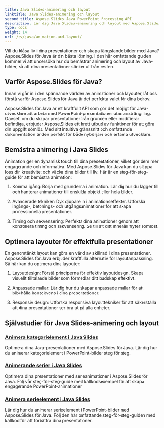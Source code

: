```yaml
---
title: Java Slides-animering och layout
linktitle: Java Slides-animering och layout
second_title: Aspose.Slides Java PowerPoint Processing API
description: Lär dig Java Slides-animering och layout med Aspose.Slides för Java. Bemästra interaktiva presentationer. Dyk in i dynamiskt innehållsskapande.
type: docs
weight: 14
url: /sv/java/animation-and-layout/
---
```


Vill du blåsa liv i dina presentationer och skapa fängslande bilder med Java? Aspose.Slides för Java är din bästa lösning. I den här omfattande guiden kommer vi att undersöka hur du bemästrar animering och layout av Java-bilder, så att dina presentationer sticker ut från resten.

## Varför Aspose.Slides för Java?
Innan vi går in i den spännande världen av animationer och layouter, låt oss förstå varför Aspose.Slides för Java är det perfekta valet för dina behov.

Aspose.Slides för Java är ett kraftfullt API som gör det möjligt för Java-utvecklare att arbeta med PowerPoint-presentationer utan ansträngning. Oavsett om du skapar presentationer från grunden eller modifierar befintliga, erbjuder Aspose.Slides ett brett utbud av funktioner för att göra din uppgift sömlös. Med sitt intuitiva gränssnitt och omfattande dokumentation är den perfekt för både nybörjare och erfarna utvecklare.

## Bemästra animering i Java Slides

Animation ger en dynamisk touch till dina presentationer, vilket gör dem mer engagerande och informativa. Med Aspose.Slides för Java kan du släppa loss din kreativitet och väcka dina bilder till liv. Här är en steg-för-steg-guide för att bemästra animation:

1. Komma igång: Börja med grunderna i animation. Lär dig hur du lägger till och hanterar animationer till enskilda objekt eller hela bilder.

2. Avancerade tekniker: Dyk djupare in i animationseffekter. Utforska ingångs-, betonings- och utgångsanimationer för att skapa professionella presentationer.

3. Timing och sekvensering: Perfekta dina animationer genom att kontrollera timing och sekvensering. Se till att ditt innehåll flyter sömlöst.

## Optimera layouter för effektfulla presentationer

En genomtänkt layout kan göra en värld av skillnad i dina presentationer. Aspose.Slides för Java erbjuder kraftfulla alternativ för layoutanpassning. Så här kan du optimera dina layouter:

1. Layoutdesign: Förstå principerna för effektiv layoutdesign. Skapa visuellt tilltalande bilder som förmedlar ditt budskap effektivt.

2. Anpassade mallar: Lär dig hur du skapar anpassade mallar för att bibehålla konsekvens i dina presentationer.

3. Responsiv design: Utforska responsiva layouttekniker för att säkerställa att dina presentationer ser bra ut på alla enheter.

## Självstudier för Java Slides-animering och layout
### [Animera kategorielement i Java Slides](./animating-categories-elements-java-slides/)
Optimera dina Java-presentationer med Aspose.Slides för Java. Lär dig hur du animerar kategorielement i PowerPoint-bilder steg för steg.
### [Animerande serier i Java Slides](./animating-series-java-slides/)
Optimera dina presentationer med serieanimationer i Aspose.Slides för Java. Följ vår steg-för-steg-guide med källkodsexempel för att skapa engagerande PowerPoint-animationer.
### [Animera serieelement i Java Slides](./animating-series-elements-java-slides/)
Lär dig hur du animerar serieelement i PowerPoint-bilder med Aspose.Slides för Java. Följ den här omfattande steg-för-steg-guiden med källkod för att förbättra dina presentationer.